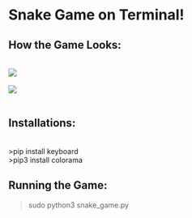 # Snake Game on Terminal!

## How the Game Looks: 

<br />
<div style="align:center"><img src="https://github.com/Mishka2/snake_game/blob/master/UI/snake2.png" /></div>
<br />
<div style="align:center"><img src="https://github.com/Mishka2/snake_game/blob/master/UI/snake1.png" /></div>
<br />

## Installations:
<br />
>pip install keyboard 
<br />
>pip3 install colorama
<br />

## Running the Game:
>sudo python3 snake_game.py
